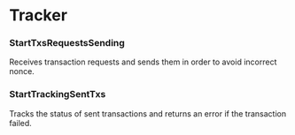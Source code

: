 # Tracker

### StartTxsRequestsSending
Receives transaction requests and sends them in order to avoid incorrect nonce.

### StartTrackingSentTxs
Tracks the status of sent transactions and returns an error if the transaction failed.
